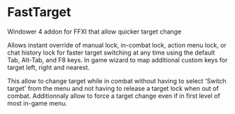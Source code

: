 # FastTarget
Windower 4 addon for FFXI that allow quicker target change

Allows instant override of manual lock, in-combat lock, action menu lock, or chat history lock for faster target switching at any time using the default Tab, Alt-Tab, and F8 keys. In game wizard to map additional custom keys for target left, right and nearest.

This allow to change target while in combat without having to select 'Switch target' from the menu and not having to release a target lock when out of combat. Additionnaly allow to force a target change even if in first level of most in-game menu.

